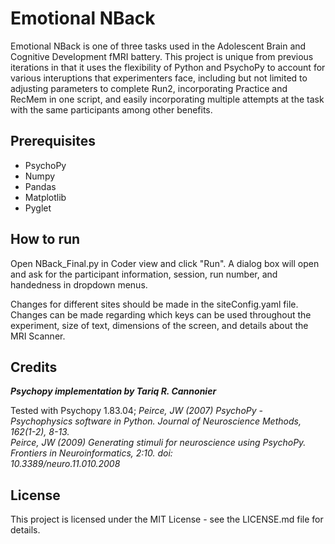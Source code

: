 # Emotional NBack
Emotional NBack is one of three tasks used in the Adolescent Brain and Cognitive Development fMRI battery.  This project is unique from previous iterations in that it uses the flexibility of Python and PsychoPy to account for various interuptions that experimenters face, including but not limited to adjusting parameters to complete Run2, incorporating Practice and RecMem in one script, and easily incorporating multiple attempts at the task with the same participants among other benefits.

## Prerequisites
* PsychoPy
* Numpy
* Pandas
* Matplotlib
* Pyglet

## How to run
Open NBack_Final.py in Coder view and  click "Run".  A dialog box will open and ask for the participant information, session, run number, and handedness in dropdown menus.

Changes for different sites should be made in the siteConfig.yaml file.  Changes can be made regarding which keys can be used throughout the experiment, size of text, dimensions of the screen, and details about the MRI Scanner.

## Credits
_**Psychopy implementation by Tariq R. Cannonier**_

Tested with Psychopy 1.83.04; 
  _Peirce, JW (2007) PsychoPy - Psychophysics software in Python. Journal of Neuroscience Methods, 162(1-2), 8-13._  
  _Peirce, JW (2009) Generating stimuli for neuroscience using PsychoPy. Frontiers in Neuroinformatics, 2:10. doi:  
      10.3389/neuro.11.010.2008_  
      
## License
This project is licensed under the MIT License - see the LICENSE.md file for details.

